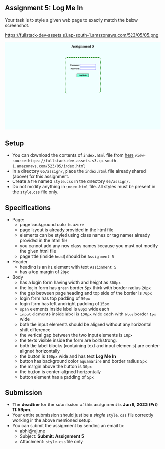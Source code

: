 ## Assignment 5: Log Me In

Your task is to style a given web page to exactly match the below screenshot.

https://fullstack-dev-assets.s3.ap-south-1.amazonaws.com/523/05/05.png

![](./images/05.png)

## Setup
* You can download the contents of `index.html` file from [here](https://fullstack-dev-assets.s3.ap-south-1.amazonaws.com/523/05/index.html) `view-source:https://fullstack-dev-assets.s3.ap-south-1.amazonaws.com/523/05/index.html`
* In a directory `05/assign/`, place the `index.html` file already shared (above) for this assignment.
* Create a file named `style.css` in the directory `05/assign/`.
* Do not modify anything in `index.html` file. All styles must be present in the `style.css` file only.

## Specifications
* Page:
  - page background color is `azure`
  - page layout is already provided in the html file
  - elements can be styled using class names or tag names already provided in the html file
  - you cannot add any new class names because you must not modify the given html file
  - page title (inside `head`) should be `Assignment 5`
* Header
  - heading is an `h1` element with text `Assignment 5`
  - has a top margin of `20px`
* Body
  - has a login form having width and height as `300px`
  - the login form has `green` border `5px` thick with border radius `20px`
  - the gap between page heading and top side of the border is `70px`
  - login form has top padding of `50px`
  - login form has left and right padding of `15px`
  - `span` elements inside label is `80px` wide each
  - `input` elements inside label is `130px` wide each with `blue` border `1px` wide
  - both the input elements should be aligned without any horizontal shift difference
  - the vertical gap between the two input elements is `10px`
  - the texts visible inside the form are bold/strong.
  - both the label blocks (containing text and input elements) are center-aligned horizontally
  - the button is `100px` wide and has text **Log Me In**
  - button has background color `aquamarine` and border radius `5px`
  - the margin above the button is `30px`
  - the button is center-aligned horizontally
  - button element has a padding of `5px`

## Submission
* The **deadline** for the submission of this assignment is **Jun 9, 2023 (Fri) 11:59pm**.
* Your entire submission should just be a *single* `style.css` file correctly working in the above mentioned setup.
* You can submit the assignment by sending an email to:
  - [abhi@raj.me](mailto:abhi@raj.me)
  - Subject: **Submit: Assignment 5**
  - Attachment: `style.css` file only
